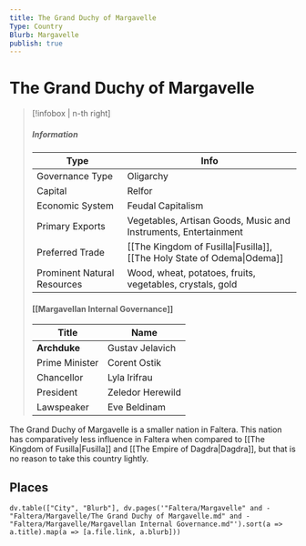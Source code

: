 ```yaml
---
title: The Grand Duchy of Margavelle
Type: Country
Blurb: Margavelle
publish: true
---
```


# The Grand Duchy of Margavelle

> [!infobox | n-th right]
>
> ##### Information
>
> | Type                        | Info                                                                    |
> | --------------------------- | ----------------------------------------------------------------------- |
> | Governance Type             | Oligarchy                                                               |
> | Capital                     | Relfor                                                                  |
> | Economic System             | Feudal Capitalism                                                       |
> | Primary Exports             | Vegetables, Artisan Goods, Music and Instruments, Entertainment         |
> | Preferred Trade             | [[The Kingdom of Fusilla\|Fusilla]], [[The Holy State of Odema\|Odema]] |
> | Prominent Natural Resources | Wood, wheat, potatoes, fruits, vegetables, crystals, gold               |
>
> #### [[Margavellan Internal Governance]]
>
> | Title          | Name             |
> | -------------- | ---------------- |
> | **Archduke**   | Gustav Jelavich  |
> | Prime Minister | Corent Ostik     |
> | Chancellor     | Lyla Irifrau     |
> | President      | Zeledor Herewild |
> | Lawspeaker     | Eve Beldinam     |

The Grand Duchy of Margavelle is a smaller nation in Faltera. This nation has comparatively less influence in Faltera when compared to [[The Kingdom of Fusilla|Fusilla]] and [[The Empire of Dagdra|Dagdra]], but that is no reason to take this country lightly.

## Places

```dataviewjs
dv.table(["City", "Blurb"], dv.pages('"Faltera/Margavelle" and -"Faltera/Margavelle/The Grand Duchy of Margavelle.md" and -"Faltera/Margavelle/Margavellan Internal Governance.md"').sort(a => a.title).map(a => [a.file.link, a.blurb]))
```
